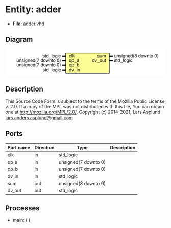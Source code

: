 # Entity: adder

- **File**: adder.vhd
## Diagram

![Diagram](adder.svg "Diagram")
## Description

This Source Code Form is subject to the terms of the Mozilla Public
License, v. 2.0. If a copy of the MPL was not distributed with this file,
You can obtain one at http://mozilla.org/MPL/2.0/.
Copyright (c) 2014-2021, Lars Asplund lars.anders.asplund@gmail.com
## Ports

| Port name | Direction | Type                 | Description |
| --------- | --------- | -------------------- | ----------- |
| clk       | in        | std_logic            |             |
| op_a      | in        | unsigned(7 downto 0) |             |
| op_b      | in        | unsigned(7 downto 0) |             |
| dv_in     | in        | std_logic            |             |
| sum       | out       | unsigned(8 downto 0) |             |
| dv_out    | out       | std_logic            |             |
## Processes
- main: (  )
